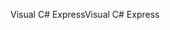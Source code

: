 <span data-ttu-id="64198-101">Visual C# Express</span><span class="sxs-lookup"><span data-stu-id="64198-101">Visual C# Express</span></span>